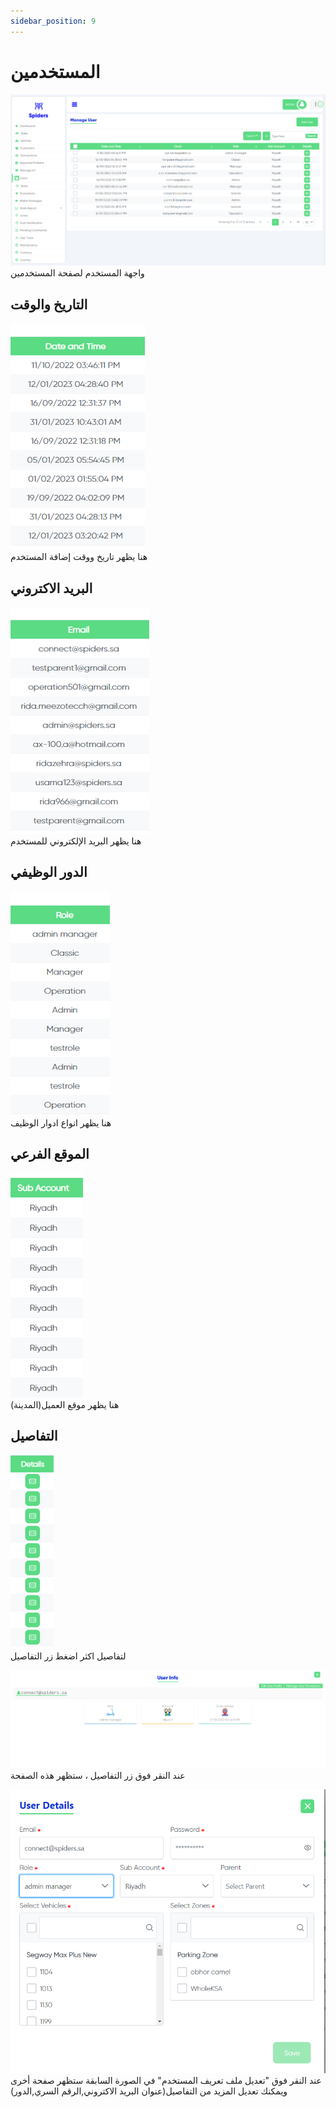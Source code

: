 ```yaml
---
sidebar_position: 9
---
```

# المستخدمين


<img src='/img/user/users6.png'/>
<br/>
واجهة المستخدم لصفحة المستخدمين

## التاريخ والوقت
<img src='/img/user/users2.png'/>
<br/>
هنا يظهر تاريخ ووقت إضافة المستخدم

## البريد الاكتروني
<img src='/img/user/users3.png'/>
<br/>
هنا يظهر البريد الإلكتروني للمستخدم

## الدور الوظيفي
<img src='/img/user/users4.png'/>
<br/>
هنا يظهر انواع ادوار الوظيف

## الموقع الفرعي
<img src='/img/user/users5.png'/>
<br/>
هنا يظهر موقع العميل(المدينة)

## التفاصيل
<img src='/img/user/users1.png'/> <br/>
لتفاصيل اكثر اضغط زر التفاصيل

<img src='/img/user/User99.png'/> <br/>
عند النقر فوق زر التفاصيل ، ستظهر هذه الصفحة

<img src='/img/user/user100.png'/> <br/>
عند النقر فوق "تعديل ملف تعريف المستخدم" في الصورة السابقة ستظهر صفحة أخرى ويمكنك تعديل المزيد من التفاصيل(عنوان البريد الاكتروني,الرقم السري,الدور) 


